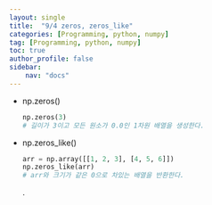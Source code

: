 ```yaml
---
layout: single
title:  "9/4 zeros, zeros_like"
categories: [Programming, python, numpy]
tag: [Programming, python, numpy]
toc: true
author_profile: false
sidebar:
    nav: "docs"
---
```


* np.zeros() 

  ```python
  np.zeros(3)
  # 길이가 3이고 모든 원소가 0.0인 1차원 배열을 생성한다.
  ```

* np.zeros_like()

  ```python
  arr = np.array([[1, 2, 3], [4, 5, 6]])
  np.zeros_like(arr)
  # arr와 크기가 같은 0으로 차있는 배열을 반환한다.
  ```

  

  .